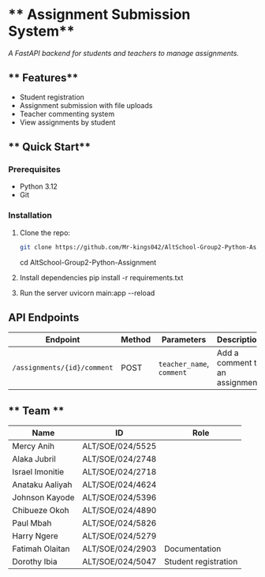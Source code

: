 # ** Assignment Submission System**

_A FastAPI backend for students and teachers to manage assignments._

## ** Features**

- Student registration
- Assignment submission with file uploads
- Teacher commenting system
- View assignments by student

## ** Quick Start**

### Prerequisites

- Python 3.12
- Git

### Installation

1. Clone the repo:

   ```bash
   git clone https://github.com/Mr-kings042/AltSchool-Group2-Python-Assignment.git
   ```

   cd AltSchool-Group2-Python-Assignment

2. Install dependencies
   pip install -r requirements.txt

3. Run the server
   uvicorn main:app --reload

## API Endpoints

| Endpoint                    | Method | Parameters                | Description                    |
| --------------------------- | ------ | ------------------------- | ------------------------------ |
| `/assignments/{id}/comment` | POST   | `teacher_name`, `comment` | Add a comment to an assignment |

## ** Team **

| Name            | ID               | Role                 |
| --------------- | ---------------- | -------------------- |
| Mercy Anih      | ALT/SOE/024/5525 |                      |
| Alaka Jubril    | ALT/SOE/024/2748 |                      |
| Israel Imonitie | ALT/SOE/024/2718 |                      |
| Anataku Aaliyah | ALT/SOE/024/4624 |                      |
| Johnson Kayode  | ALT/SOE/024/5396 |                      |
| Chibueze Okoh   | ALT/SOE/024/4890 |                      |
| Paul Mbah       | ALT/SOE/024/5826 |                      |
| Harry Ngere     | ALT/SOE/024/5279 |                      |
| Fatimah Olaitan | ALT/SOE/024/2903 | Documentation        |
| Dorothy Ibia    | ALT/SOE/024/5047 | Student registration |
